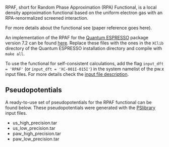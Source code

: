 RPAF, short for Random Phase Approximation (RPA) Functional, is a local density approximation functional based on the uniform electron gas with an RPA-renormalized screened interaction.

For more details about the functional see (paper reference goes here).

An implementation of the RPAF for the [Quantum ESPRESSO](https://www.quantum-espresso.org/) package version 7.2 can be found [here](rpaf.tar.gz). Replace these files with the ones in the ```XClib``` directory of the Quantum ESPRESSO installation directory and compile with ```make all```.

To use the functional for self-consistent calculations, add the flag ```input_dft = 'RPAF'``` (or ```input_dft = 'XC-001I-015I'```) in the system namelist of the pw.x input files. For more details check the [input file description](https://www.quantum-espresso.org/Doc/INPUT_PW.html).

## Pseudopotentials

A ready-to-use set of pseudopotentials for the RPAF functional can be found below. These pseudopotentials were generated with the [PSlibrary](https://dalcorso.github.io/pslibrary/) input files.

- us_high_precision.tar
- us_low_precision.tar
- paw_high_precision.tar
- paw_low_precision.tar
